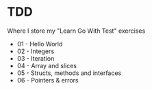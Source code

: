 # TDD
Where I store my "Learn Go With Test" exercises

- 01 - Hello World
- 02 - Integers
- 03 - Iteration
- 04 - Array and slices
- 05 - Structs, methods and interfaces
- 06 - Pointers & errors
